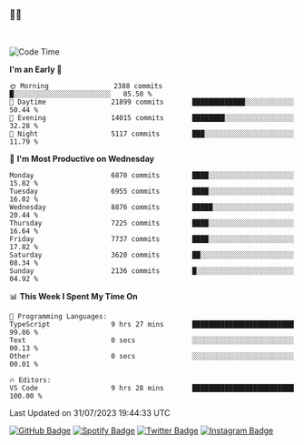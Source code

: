 ### 🤙🍺

<!-- <a href="https://github-readme-stats.vercel.app/api?username=hzak2xx&count_private=true&show_icons=true&theme=dracula">
  <img align="center" src="https://github-readme-stats.vercel.app/api?username=hzak2xx&count_private=true&show_icons=true&theme=dracula" />
</a>
</br> -->
</br>

<!--START_SECTION:waka-->
![Code Time](http://img.shields.io/badge/Code%20Time-2%2C677%20hrs%207%20mins-blue)

**I'm an Early 🐤** 

```text
🌞 Morning                2388 commits        █░░░░░░░░░░░░░░░░░░░░░░░░   05.50 % 
🌆 Daytime                21899 commits       █████████████░░░░░░░░░░░░   50.44 % 
🌃 Evening                14015 commits       ████████░░░░░░░░░░░░░░░░░   32.28 % 
🌙 Night                  5117 commits        ███░░░░░░░░░░░░░░░░░░░░░░   11.79 % 
```
📅 **I'm Most Productive on Wednesday** 

```text
Monday                   6870 commits        ████░░░░░░░░░░░░░░░░░░░░░   15.82 % 
Tuesday                  6955 commits        ████░░░░░░░░░░░░░░░░░░░░░   16.02 % 
Wednesday                8876 commits        █████░░░░░░░░░░░░░░░░░░░░   20.44 % 
Thursday                 7225 commits        ████░░░░░░░░░░░░░░░░░░░░░   16.64 % 
Friday                   7737 commits        ████░░░░░░░░░░░░░░░░░░░░░   17.82 % 
Saturday                 3620 commits        ██░░░░░░░░░░░░░░░░░░░░░░░   08.34 % 
Sunday                   2136 commits        █░░░░░░░░░░░░░░░░░░░░░░░░   04.92 % 
```


📊 **This Week I Spent My Time On** 

```text
💬 Programming Languages: 
TypeScript               9 hrs 27 mins       █████████████████████████   99.86 % 
Text                     0 secs              ░░░░░░░░░░░░░░░░░░░░░░░░░   00.13 % 
Other                    0 secs              ░░░░░░░░░░░░░░░░░░░░░░░░░   00.01 % 

🔥 Editors: 
VS Code                  9 hrs 28 mins       █████████████████████████   100.00 % 
```


 Last Updated on 31/07/2023 19:44:33 UTC
<!--END_SECTION:waka-->

[![GitHub Badge](https://img.shields.io/badge/GitHub-100000?style=for-the-badge&logo=github&logoColor=white)](https://github.com/hzak2xx)
[![Spotify Badge](https://img.shields.io/badge/Spotify-1ED760?&style=for-the-badge&logo=spotify&logoColor=white)](https://open.spotify.com/user/uf90s6sbbh75a1mt44clkhkvf)
[![Twitter Badge](https://img.shields.io/badge/Twitter-1DA1F2?style=for-the-badge&logo=twitter&logoColor=white)](https://twitter.com/hzak2xx)
[![Instagram Badge](https://img.shields.io/badge/Instagram-E4405F?style=for-the-badge&logo=instagram&logoColor=white)](https://www.instagram.com/hzak2xx/)
